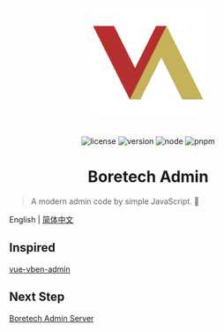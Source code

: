 <div align="center"><a href="https://github.com/boretech/admin"><img alt="BoretechAdmin Logo" width="200" height="200" src="./public/logo.svg"></a><br><br>

![license](https://img.shields.io/github/license/boretech/admin?style=flat-square) ![version](https://img.shields.io/github/package-json/v/boretech/admin?style=flat-square) ![node](https://img.shields.io/badge/node@lts-%3E%3D%2016.15.0-brightgreen?style=flat-square) ![pnpm](https://img.shields.io/badge/package%20manager-pnpm-%23f9ad00?style=flat-square)

<h1>Boretech Admin</h1>
</div>

> A modern admin code by simple JavaScript. 👑

English | [简体中文](./README.zh-CN.md)

## Inspired

[vue-vben-admin](https://github.com/vbenjs/vue-vben-admin)

## Next Step

[Boretech Admin Server](https://github.com/boretech/admin-server)
